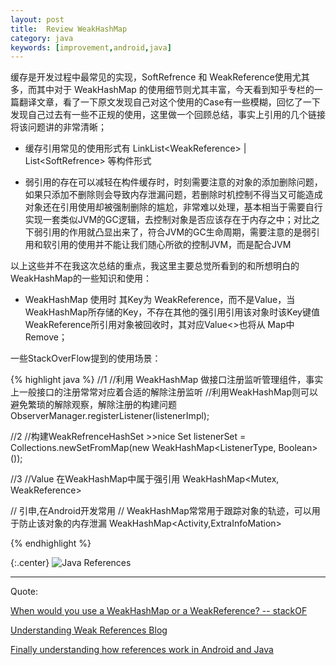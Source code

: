 ```yaml
---
layout: post
title:  Review WeakHashMap
category: java
keywords: [improvement,android,java]
---
```



缓存是开发过程中最常见的实现，SoftRefrence 和 WeakReference使用尤其多，而其中对于 WeakHashMap 的使用细节则尤其丰富，今天看到知乎专栏的一篇翻译文章，看了一下原文发现自己对这个使用的Case有一些模糊，回忆了一下发现自己过去有一些不正规的使用，这里做一个回顾总结，事实上引用的几个链接将该问题讲的非常清晰；


* 缓存引用常见的使用形式有 LinkList<WeakReference<Obj>> |  List<SoftRefrence<Obj>> 等构件形式

* 弱引用的存在可以减轻在构件缓存时，时刻需要注意的对象的添加删除问题，如果只添加不删除则会导致内存泄漏问题，若删除时机控制不得当又可能造成对象还在引用使用却被强制删除的尴尬，非常难以处理，基本相当于需要自行实现一套类似JVM的GC逻辑，去控制对象是否应该存在于内存之中；对比之下弱引用的作用就凸显出来了，符合JVM的GC生命周期，需要注意的是弱引用和软引用的使用并不能让我们随心所欲的控制JVM，而是配合JVM


以上这些并不在我这次总结的重点，我这里主要总觉所看到的和所想明白的WeakHashMap的一些知识和使用：

* WeakHashMap 使用时 其Key为 WeakReference，而不是Value，当WeakHashMap所存储的Key，不存在其他的强引用引用该对象时该Key键值WeakReference<Key>所引用对象被回收时，其对应Value<>也将从 Map中Remove；

一些StackOverFlow提到的使用场景：


{% highlight java %}
//1
//利用 WeakHashMap 做接口注册监听管理组件，事实上一般接口的注册常常对应着合适的解除注册监听
//利用WeakHashMap则可以避免繁琐的解除观察，解除注册的构建问题
ObserverManager.registerListener(listenerImpl);

//2
//构建WeakRefrenceHashSet >>nice
Set<ListenerType> listenerSet = Collections.newSetFromMap(new WeakHashMap<ListenerType, Boolean>());

//3
//Value 在WeakHashMap中属于强引用
WeakHashMap<Mutex, WeakReference<Mutex>>

// 引申,在Android开发常用
// WeakHashMap常常用于跟踪对象的轨迹，可以用于防止该对象的内存泄漏
WeakHashMap<Activity,ExtraInfoMation>

{% endhighlight %}


{:.center}
![Java References](https://file.oncelee.com/assets/img/20161214/Java_obj_refrence_weak.png)




---

Quote:

[When would you use a WeakHashMap or a WeakReference? -- stackOF](http://stackoverflow.com/questions/154724/when-would-you-use-a-weakhashmap-or-a-weakreference)


[Understanding Weak References Blog](https://community.oracle.com/blogs/enicholas/2006/05/04/understanding-weak-references)

[Finally understanding how references work in Android and Java](https://medium.com/google-developer-experts/finally-understanding-how-references-work-in-android-and-java-26a0d9c92f83#.g2npyahmx)
